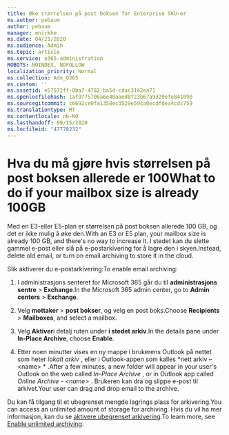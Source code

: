```yaml
---
title: Øke størrelsen på post boksen for Enterprise SKU-er
ms.author: pebaum
author: pebaum
manager: mnirkhe
ms.date: 04/21/2020
ms.audience: Admin
ms.topic: article
ms.service: o365-administration
ROBOTS: NOINDEX, NOFOLLOW
localization_priority: Normal
ms.collection: Adm_O365
ms.custom: ''
ms.assetid: e57572ff-0ba7-4782-ba5d-cdac3142ea71
ms.openlocfilehash: 1af9775706a6e40aaed8f23b67a9329efe841090
ms.sourcegitcommit: c6692ce0fa1358ec3529e59ca0ecdfdea4cdc759
ms.translationtype: MT
ms.contentlocale: nb-NO
ms.lasthandoff: 09/15/2020
ms.locfileid: "47778232"
---
```

# <a name="what-to-do-if-your-mailbox-size-is-already-100gb"></a><span data-ttu-id="e10c3-102">Hva du må gjøre hvis størrelsen på post boksen allerede er 100</span><span class="sxs-lookup"><span data-stu-id="e10c3-102">What to do if your mailbox size is already 100GB</span></span>

<span data-ttu-id="e10c3-103">Med en E3-eller E5-plan er størrelsen på post boksen allerede 100 GB, og det er ikke mulig å øke den.</span><span class="sxs-lookup"><span data-stu-id="e10c3-103">With an E3 or E5 plan, your mailbox size is already 100 GB, and there's no way to increase it.</span></span> <span data-ttu-id="e10c3-104">I stedet kan du slette gammel e-post eller slå på e-postarkivering for å lagre den i skyen.</span><span class="sxs-lookup"><span data-stu-id="e10c3-104">Instead, delete old email, or turn on email archiving to store it in the cloud.</span></span> 
  
<span data-ttu-id="e10c3-105">Slik aktiverer du e-postarkivering:</span><span class="sxs-lookup"><span data-stu-id="e10c3-105">To enable email archiving:</span></span>
  
1. <span data-ttu-id="e10c3-106">I administrasjons senteret for Microsoft 365 går du til **administrasjons sentre** \> **Exchange**.</span><span class="sxs-lookup"><span data-stu-id="e10c3-106">In the Microsoft 365 admin center, go to **Admin centers** \> **Exchange**.</span></span> 
    
2. <span data-ttu-id="e10c3-107">Velg **mottaker** \> **post bokser**, og velg en post boks.</span><span class="sxs-lookup"><span data-stu-id="e10c3-107">Choose **Recipients** \> **Mailboxes**, and select a mailbox.</span></span> 
    
3. <span data-ttu-id="e10c3-108">Velg **Aktiver**i detalj ruten under **i stedet arkiv**.</span><span class="sxs-lookup"><span data-stu-id="e10c3-108">In the details pane under **In-Place Archive**, choose **Enable**.</span></span> 
    
4. <span data-ttu-id="e10c3-109">Etter noen minutter vises en ny mappe i brukerens Outlook på nettet som heter *lokalt arkiv* , eller i Outlook-appen som kalles \*nett arkiv – \<name\> \* .</span><span class="sxs-lookup"><span data-stu-id="e10c3-109">After a few minutes, a new folder will appear in your user's Outlook on the web called  *In-Place Archive*  , or in Outlook app called  *Online Archive - \<name\>*  .</span></span> <span data-ttu-id="e10c3-110">Brukeren kan dra og slippe e-post til arkivet.</span><span class="sxs-lookup"><span data-stu-id="e10c3-110">Your user can drag and drop email to the archive.</span></span> 
    
<span data-ttu-id="e10c3-111">Du kan få tilgang til et ubegrenset mengde lagrings plass for arkivering.</span><span class="sxs-lookup"><span data-stu-id="e10c3-111">You can access an unlimited amount of storage for archiving.</span></span> <span data-ttu-id="e10c3-112">Hvis du vil ha mer informasjon, kan du se [aktivere ubegrenset arkivering](https://docs.microsoft.com/microsoft-365/compliance/enable-unlimited-archiving).</span><span class="sxs-lookup"><span data-stu-id="e10c3-112">To learn more, see [Enable unlimited archiving](https://docs.microsoft.com/microsoft-365/compliance/enable-unlimited-archiving).</span></span>
  

